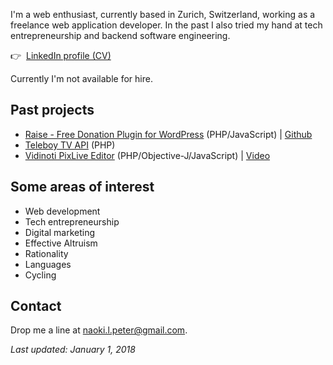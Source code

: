 I'm a web enthusiast, currently based in Zurich, Switzerland, working as a freelance web application developer. In the past I also tried my hand at tech entrepreneurship and backend software engineering.

👉&nbsp;&nbsp;[LinkedIn profile (CV)](https://www.linkedin.com/in/naokipeter/)

Currently I'm not available for hire.

## Past projects
- [Raise - Free Donation Plugin for WordPress](https://ea-foundation.org/donate/) (PHP/JavaScript) &#124; [Github](https://github.com/ea-foundation/raise)
- [Teleboy TV API](http://www.teleboy.ch/) (PHP)
- [Vidinoti PixLive Editor](https://armanager.vidinoti.com/) (PHP/Objective-J/JavaScript) &#124; [Video](https://www.youtube.com/watch?v=dHTm1JAOaFw)

## Some areas of interest
- Web development
- Tech entrepreneurship
- Digital marketing
- Effective Altruism
- Rationality
- Languages
- Cycling

## Contact
Drop me a line at [naoki.l.peter@gmail.com](mailto:naoki.l.peter@gmail.com).

_Last updated: January 1, 2018_
